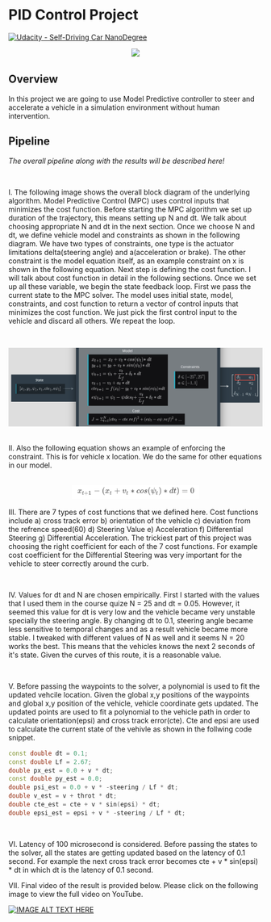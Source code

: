 # PID Control Project

[![Udacity - Self-Driving Car NanoDegree](https://s3.amazonaws.com/udacity-sdc/github/shield-carnd.svg)](http://www.udacity.com/drive)


<!-- ![Alt Text](Gif3.gif) -->
<p align="center"><img src="Gif3.gif"></p>


Overview
---


In this project we are going to use Model Predictive controller to steer and accelerate a vehicle in a simulation environment without human intervention. 


Pipeline
---



*The overall pipeline along with the results will be described here!*

<br>

I. The following image shows the overall block diagram of the underlying algorithm. Model Predictive Control (MPC) uses control inputs that minimizes the cost function. Before starting the MPC algorithm we set up duration of the trajectory, this means setting up N and dt. We talk about choosing appropriate N and dt in the next section. Once we choose N and dt, we define vehicle model and constraints as shown in the following diagram. We have two types of constraints, one type is the actuator limitations delta(steering angle) and a(acceleration or brake). The other constraint is the model equation itself, as an example constraint on x is shown in the following equation. Next step is defining the cost function. I will talk about cost function in detail in the following sections. Once we set up all these variable, we begin the state feedback loop. First we pass the current state to the MPC solver. The model uses initial state, model, constraints, and cost function to return a vector of control inputs that minimizes the cost function. We just pick the first control input to the vehicle and discard all others. We repeat the loop.


</br>
<p align="center"><img src="Image_.png"></p>
</br>
II. Also the following equation shows an example of enforcing the constraint. This is for vehicle x location. We do the same for other equations in our model.
</br>
</br>
<p align="center"><img src="Constraint.png" width="50%"></p>


III. There are 7 types of cost functions that we defined here. Cost functions include a) cross track error b) orientation of the vehicle c) deviation from the refrence speed(60) d) Steering Value e) Acceleration f) Differential Steering g) Differential Acceleration. The trickiest part of this project was choosing the right coefficient for each of the 7 cost functions. For example cost coefficient for the Differential Steering was very important for the vehicle to steer correctly around the curb.


</br>


IV. Values for dt and N are chosen empirically. First I started with the values that I used them in the course quize N = 25 and dt = 0.05. However, it seemed this value for dt is very low and the vehicle became very unstable specially the steering angle. By changing dt to 0.1, steering angle became less sensitive to temporal changes and as a result vehicle became more stable. I tweaked with different values of N as well and it seems N = 20 works the best. This means that the vehicles knows the next 2 seconds of it's state. Given the curves of this route, it is a reasonable value.


</br>

V. Before passing the waypoints to the solver, a polynomial is used to fit the updated vehcile location. Given the global x,y positions of the waypoints and global x,y position of the vehicle, vehicle coordinate gets updated. The updated points are used to fit a polynomial to the vehicle path in order to calculate orientation(epsi) and cross track error(cte). Cte and epsi are used to calculate the current state of the vehivle as shown in the follwing code snippet.

```cpp
const double dt = 0.1;
const double Lf = 2.67;
double px_est = 0.0 + v * dt;
const double py_est = 0.0;
double psi_est = 0.0 + v * -steering / Lf * dt;
double v_est = v + throt * dt;
double cte_est = cte + v * sin(epsi) * dt;
double epsi_est = epsi + v * -steering / Lf * dt;
``` 


</br>

VI. Latency of 100 microsecond is considered. Before passing the states to the solver, all the states are getting updated based on the latency of 0.1 second. For example the next cross track error becomes cte + v * sin(epsi) * dt in which dt is the latency of 0.1 second. 


VII. Final video of the result is provided below. Please click on the following image to view the full video on YouTube. 
</br>

[![IMAGE ALT TEXT HERE](https://img.youtube.com/vi/YQtIvUIr9Bc/0.jpg)](https://www.youtube.com/watch?v=YQtIvUIr9Bc)

</br>
<br></br>